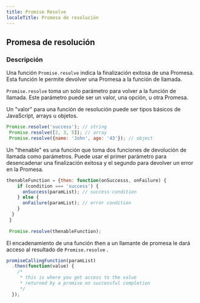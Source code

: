 ```yaml
---
title: Promise Resolve
localeTitle: Promesa de resolución
---
```

## Promesa de resolución

### Descripción

Una función `Promise.resolve` indica la finalización exitosa de una Promesa. Esta función le permite devolver una Promesa a la función de llamada.

`Promise.resolve` toma un solo parámetro para volver a la función de llamada. Este parámetro puede ser un valor, una opción, u otra Promesa.

Un "valor" para una función de resolución puede ser tipos básicos de JavaScript, arrays u objetos.

```javascript
Promise.resolve('success'); // string 
 Promise.resolve([2, 3, 5]); // array 
 Promise.resolve({name: 'John', age: '43'}); // object 
```

Un "thenable" es una función que toma dos funciones de devolución de llamada como parámetros. Puede usar el primer parámetro para desencadenar una finalización exitosa y el segundo para devolver un error en la Promesa.

```javascript
thenableFunction = {then: function(onSuccesss, onFailure) { 
    if (condition === 'success') { 
      onSuccess(paramList); // success condition 
    } else { 
      onFailure(paramList); // error condition 
    } 
  } 
 } 
 
 Promise.resolve(thenableFunction); 
```

El encadenamiento de una función then a un llamante de promesa le dará acceso al resultado de `Promise.resolve` .

```javascript
promiseCallingFunction(paramList) 
  .then(function(value) { 
    /* 
     * this is where you get access to the value 
     * returned by a promise on successful completion 
     */ 
  }); 

```
